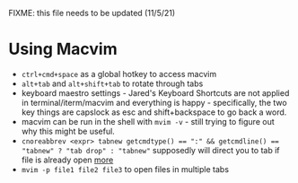 FIXME: this file needs to be updated (11/5/21)

# Using Macvim

* `ctrl+cmd+space` as a global hotkey to access macvim
* `alt+tab` and `alt+shift+tab` to rotate through tabs
* keyboard maestro settings - Jared's Keyboard Shortcuts are not applied in terminal/iterm/macvim and everything is happy - specifically, the two key things are capslock as esc and shift+backspace to go back a word.
* macvim can be run in the shell with `mvim -v` - still trying to figure out why this might be useful.
* `cnoreabbrev <expr> tabnew getcmdtype() == ":" && getcmdline() == "tabnew" ? "tab drop" : "tabnew"` supposedly will direct you to tab if file is already open [more](http://apple.stackexchange.com/questions/53732/macvim-switch-to-tab-where-file-is-opened-if-trying-to-open-an-already-opened)
* `mvim -p file1 file2 file3` to open files in multiple tabs

